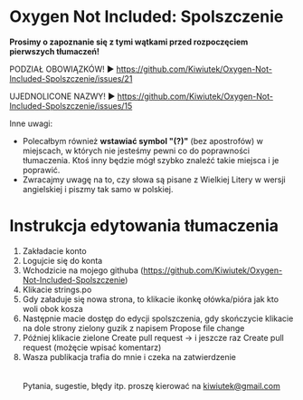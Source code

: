 # Oxygen Not Included: Spolszczenie<br>

<b>Prosimy o zapoznanie się z tymi wątkami przed rozpoczęciem pierwszych tłumaczeń!</b>

PODZIAŁ OBOWIĄZKÓW!
► https://github.com/Kiwiutek/Oxygen-Not-Included-Spolszczenie/issues/21

UJEDNOLICONE NAZWY!
► https://github.com/Kiwiutek/Oxygen-Not-Included-Spolszczenie/issues/15

Inne uwagi:
- Polecałbym również <b>wstawiać symbol "(?)"</b> (bez apostrofów) w miejscach, w których nie jesteśmy pewni co do poprawności tłumaczenia. Ktoś inny będzie mógł szybko znaleźć takie miejsca i je poprawić.<br> 
- Zwracajmy uwagę na to, czy słowa są pisane z Wielkiej Litery w wersji angielskiej i piszmy tak samo w polskiej.<br> 


# Instrukcja edytowania tłumaczenia
1. Zakładacie konto<br>
2. Logujcie się do konta<br>
3. Wchodzicie na mojego githuba (https://github.com/Kiwiutek/Oxygen-Not-Included-Spolszczenie)<br>
4. Klikacie strings.po<br>
5. Gdy załaduje się nowa strona, to klikacie ikonkę ołówka/pióra jak kto woli obok kosza<br>
6. Następnie macie dostęp do edycji spolszczenia, gdy skończycie klikacie na dole strony zielony guzik z napisem Propose file change<br>
7. Później klikacie zielone Create pull request -> i jeszcze raz Create pull request (możęcie wpisać komentarz)<br>
8. Wasza publikacja trafia do mnie i czeka na zatwierdzenie <br>
<br><br>
Pytania, sugestie, błędy itp. proszę kierować na kiwiutek@gmail.com
